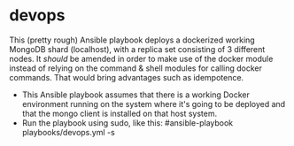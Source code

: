 # devops

This (pretty rough) Ansible playbook deploys a dockerized working MongoDB shard (localhost), with a replica set consisting of 3 different nodes. 
It *should* be amended in order to make use of the docker module instead of relying on the command & shell modules for calling docker commands. That would bring advantages such as idempotence.

- This Ansible playbook assumes that  there is a working Docker environment running on the system where it's going to be deployed and that the mongo client is installed on that host system.
- Run the playbook using sudo, like this:   #ansible-playbook playbooks/devops.yml -s

